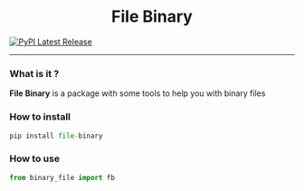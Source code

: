 <div align="center">
  <h1>File Binary</h1>
</div>

[![PyPI Latest Release](https://img.shields.io/pypi/v/pandas.svg)](https://pypi.org/project/file-binary)

---
### What is it ?

**File Binary** is a package with some tools to help you with binary files

### How to install

```py
pip install file-binary
```
### How to use

```py
from binary_file import fb
```